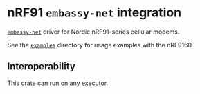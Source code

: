 # nRF91 `embassy-net` integration

[`embassy-net`](https://crates.io/crates/embassy-net) driver for Nordic nRF91-series cellular modems.

See the [`examples`](https://github.com/embassy-rs/embassy/tree/main/examples/nrf9160) directory for usage examples with the nRF9160.

## Interoperability

This crate can run on any executor.
